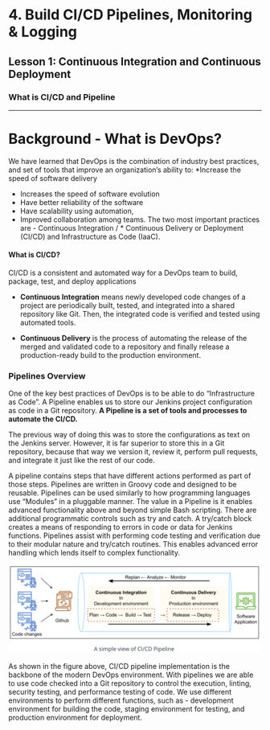 # 4. Build CI/CD Pipelines, Monitoring & Logging 

## Lesson 1: Continuous Integration and Continuous Deployment 


### What is CI/CD and Pipeline
___


# Background - What is DevOps?

We have learned that DevOps is the combination of industry best practices, and set of tools that improve an organization’s ability to: *Increase the speed of software delivery

* Increases the speed of software evolution
* Have better reliability of the software
* Have scalability using automation,
* Improved collaboration among teams. The two most important practices are - Continuous Integration / * Continuous Delivery or Deployment (CI/CD) and Infrastructure as Code (IaaC).

#### What is CI/CD?
CI/CD is a consistent and automated way for a DevOps team to build, package, test, and deploy applications

* **Continuous Integration** means newly developed code changes of a project are periodically built, tested, and integrated into a shared repository like Git. Then, the integrated code is verified and tested using automated tools.

* **Continuous Delivery** is the process of automating the release of the merged and validated code to a repository and finally release a production-ready build to the production environment.


### Pipelines Overview
One of the key best practices of DevOps is to be able to do “Infrastructure as Code”. A Pipeline enables us to store our Jenkins project configuration as code in a Git repository. **A Pipeline is a set of tools and processes to automate the CI/CD.**

The previous way of doing this was to store the configurations as text on the Jenkins server. However, it is far superior to store this in a Git repository, because that way we version it, review it, perform pull requests, and integrate it just like the rest of our code.

A pipeline contains steps that have different actions performed as part of those steps. Pipelines are written in Groovy code and designed to be reusable. Pipelines can be used similarly to how programming languages use “Modules” in a pluggable manner. The value in a Pipeline is it enables advanced functionality above and beyond simple Bash scripting. There are additional programmatic controls such as try and catch. A try/catch block creates a means of responding to errors in code or data for Jenkins functions. Pipelines assist with performing code testing and verification due to their modular nature and try/catch routines. This enables advanced error handling which lends itself to complex functionality.

![View](png/view.png)


As shown in the figure above, CI/CD pipeline implementation is the backbone of the modern DevOps environment. With pipelines we are able to use code checked into a Git repository to control the execution, linting, security testing, and performance testing of code. We use different environments to perform different functions, such as - development environment for building the code, staging environment for testing, and production environment for deployment.